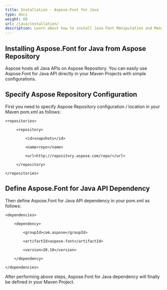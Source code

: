 ```yaml
---
title: Installation - Aspose.Font for Java
type: docs
weight: 60
url: /java/installation/
description: Learn about how to install Java Font Manipulation and Management API on Java Platform through NuGet and Package Manager Console.
---
```


## Installing Aspose.Font for Java from Aspose Repository
Aspose hosts all Java APIs on Aspose Repository. You can easily use Aspose.Font for Java API directly in your Maven Projects with simple configurations.

## Specify Aspose Repository Configuration
First you need to specify Aspose Repository configuration / location in your Maven pom.xml as follows:

```
<repositories>

     <repository>

         <id>snapshots</id>

         <name>repo</name>

         <url>http://repository.aspose.com/repo/</url>

     </repository>

</repositories>
```
## Define Aspose.Font for Java API Dependency
Then define Aspose.Font for Java API dependency in your pom.xml as follows:
```
<dependencies>

    <dependency>

        <groupId>com.aspose</groupId>

        <artifactId>aspose-font</artifactId>

        <version>20.10</version>

    </dependency>

</dependencies>
```
After performing above steps, Aspose.Font for Java dependency will finally be defined in your Maven Project.
